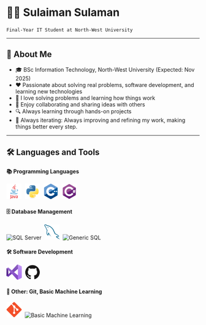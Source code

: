 # 🧑‍💻 Sulaiman Sulaman

`Final-Year IT Student at North-West University`

---

## 📍 About Me

- 🎓 BSc Information Technology, North-West University (Expected: Nov 2025)
- ❤️ Passionate about solving real problems, software development, and learning new technologies
- 🔧 I love solving problems and learning how things work
- 🤝 Enjoy collaborating and sharing ideas with others
- 🔍 Always learning through hands-on projects
- 🔁 Always iterating: Always improving and refining my work, making things better every step. 


---

## 🛠️ Languages and Tools

#### 📚 Programming Languages  
<img src="https://github.com/devicons/devicon/blob/master/icons/java/java-original-wordmark.svg" title="Java" alt="Java" width="40" height="40"/>&nbsp;
<img src="https://github.com/devicons/devicon/blob/master/icons/python/python-original.svg" title="Python" alt="Python" width="40" height="40"/>&nbsp;
<img src="https://github.com/devicons/devicon/blob/master/icons/cplusplus/cplusplus-original.svg" title="C++" alt="C++" width="40" height="40"/>&nbsp;
<img src="https://github.com/devicons/devicon/blob/master/icons/csharp/csharp-original.svg" title="C#" alt="C#" width="40" height="40"/>

#### 🗄️ Database Management  
<img src="https://cdn.jsdelivr.net/gh/devicons/devicon/icons/microsoftsqlserver/microsoftsqlserver-plain.svg" title="SQL Server" alt="SQL Server" width="40" height="40"/>&nbsp;
<img src="https://github.com/devicons/devicon/blob/master/icons/mysql/mysql-original.svg" title="SQL" alt="SQL" width="40" height="40"/>&nbsp;
<img src="https://img.icons8.com/color/48/000000/sql.png" title="Generic SQL" alt="Generic SQL" width="40" height="40"/>

#### 🛠️ Software Development  
<img src="https://github.com/devicons/devicon/blob/master/icons/visualstudio/visualstudio-original.svg" title="Visual Studio" alt="Visual Studio" width="40" height="40"/>&nbsp;
<img src="https://github.com/devicons/devicon/blob/master/icons/github/github-original.svg" title="GitHub" alt="GitHub" width="40" height="40"/>

#### 🧠 Other: Git, Basic Machine Learning  
<img src="https://github.com/devicons/devicon/blob/master/icons/git/git-original.svg" title="Git" alt="Git" width="40" height="40"/>&nbsp;
<img src="https://img.icons8.com/color/48/000000/artificial-intelligence.png" title="Basic Machine Learning" alt="Basic Machine Learning" width="40" height="40"/>




